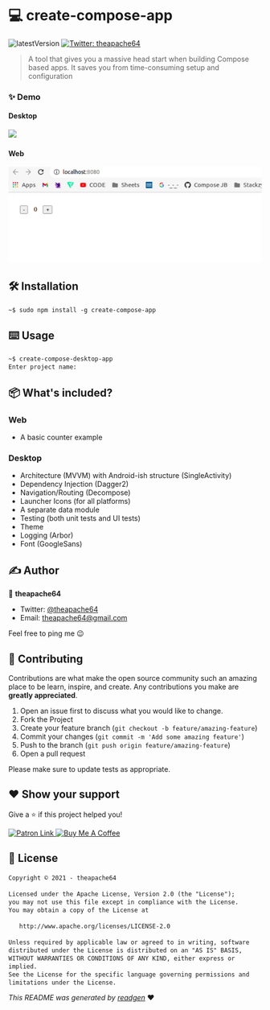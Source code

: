 # 💻 create-compose-app

![latestVersion](https://img.shields.io/github/v/release/theapache64/create-compose-desktop-app)
<a href="https://twitter.com/theapache64" target="_blank">
<img alt="Twitter: theapache64" src="https://img.shields.io/twitter/follow/theapache64.svg?style=social" />
</a>

> A tool that gives you a massive head start when building Compose based apps. It saves you from time-consuming setup and configuration

### ✨ Demo

#### Desktop

![](demo_desktop.gif)

#### Web

![](demo_web.gif)

## 🛠 Installation

```shell
~$ sudo npm install -g create-compose-app
```

## ⌨️ Usage

```shell script
~$ create-compose-desktop-app
Enter project name: 
```

## 📦 What's included?

### Web

- A basic counter example

### Desktop

- Architecture (MVVM) with Android-ish structure (SingleActivity)
- Dependency Injection (Dagger2)
- Navigation/Routing (Decompose)
- Launcher Icons (for all platforms)
- A separate data module
- Testing (both unit tests and UI tests)
- Theme
- Logging (Arbor)
- Font (GoogleSans)


## ✍️ Author

👤 **theapache64**

* Twitter: <a href="https://twitter.com/theapache64" target="_blank">@theapache64</a>
* Email: theapache64@gmail.com

Feel free to ping me 😉

## 🤝 Contributing

Contributions are what make the open source community such an amazing place to be learn, inspire, and create. Any
contributions you make are **greatly appreciated**.

1. Open an issue first to discuss what you would like to change.
1. Fork the Project
1. Create your feature branch (`git checkout -b feature/amazing-feature`)
1. Commit your changes (`git commit -m 'Add some amazing feature'`)
1. Push to the branch (`git push origin feature/amazing-feature`)
1. Open a pull request

Please make sure to update tests as appropriate.

## ❤ Show your support

Give a ⭐️ if this project helped you!

<a href="https://www.patreon.com/theapache64">
  <img alt="Patron Link" src="https://c5.patreon.com/external/logo/become_a_patron_button@2x.png" width="160"/>
</a>

<a href="https://www.buymeacoffee.com/theapache64" target="_blank">
    <img src="https://cdn.buymeacoffee.com/buttons/v2/default-yellow.png" alt="Buy Me A Coffee" width="160">
</a>

## 📝 License

```
Copyright © 2021 - theapache64

Licensed under the Apache License, Version 2.0 (the "License");
you may not use this file except in compliance with the License.
You may obtain a copy of the License at

   http://www.apache.org/licenses/LICENSE-2.0

Unless required by applicable law or agreed to in writing, software
distributed under the License is distributed on an "AS IS" BASIS,
WITHOUT WARRANTIES OR CONDITIONS OF ANY KIND, either express or implied.
See the License for the specific language governing permissions and
limitations under the License.
```

_This README was generated by [readgen](https://github.com/theapache64/readgen)_ ❤